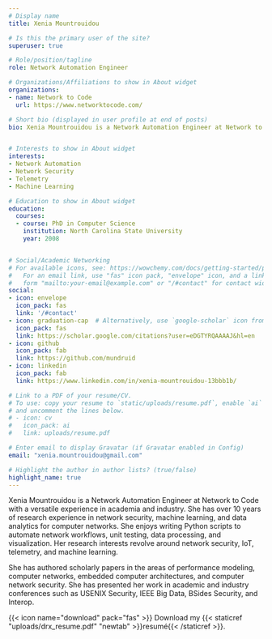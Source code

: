 ```yaml
---
# Display name
title: Xenia Mountrouidou 

# Is this the primary user of the site?
superuser: true

# Role/position/tagline
role: Network Automation Engineer

# Organizations/Affiliations to show in About widget
organizations:
- name: Network to Code
  url: https://www.networktocode.com/

# Short bio (displayed in user profile at end of posts)
bio: Xenia Mountrouidou is a Network Automation Engineer at Network to Code with a versatile experience in academia and industry. She has over 10 years of research experience in network security, machine learning, and data analytics for computer networks. She enjoys writing Python scripts to automate network workflows, unit testing, data processing, and visualization. Her research interests revolve around network security, IoT, telemetry, and machine learning. 


# Interests to show in About widget
interests:
- Network Automation
- Network Security
- Telemetry
- Machine Learning

# Education to show in About widget
education:
  courses:
  - course: PhD in Computer Science
    institution: North Carolina State University
    year: 2008


# Social/Academic Networking
# For available icons, see: https://wowchemy.com/docs/getting-started/page-builder/#icons
#   For an email link, use "fas" icon pack, "envelope" icon, and a link in the
#   form "mailto:your-email@example.com" or "/#contact" for contact widget.
social:
- icon: envelope
  icon_pack: fas
  link: '/#contact'
- icon: graduation-cap  # Alternatively, use `google-scholar` icon from `ai` icon pack
  icon_pack: fas
  link: https://scholar.google.com/citations?user=eDGTYRQAAAAJ&hl=en
- icon: github
  icon_pack: fab
  link: https://github.com/mundruid
- icon: linkedin
  icon_pack: fab
  link: https://www.linkedin.com/in/xenia-mountrouidou-13bbb1b/

# Link to a PDF of your resume/CV.
# To use: copy your resume to `static/uploads/resume.pdf`, enable `ai` icons in `params.toml`, 
# and uncomment the lines below.
# - icon: cv
#   icon_pack: ai
#   link: uploads/resume.pdf

# Enter email to display Gravatar (if Gravatar enabled in Config)
email: "xenia.mountrouidou@gmail.com"

# Highlight the author in author lists? (true/false)
highlight_name: true
---
```


Xenia Mountrouidou is a Network Automation Engineer at Network to Code with a versatile experience in academia and industry. She has over 10 years of research experience in network security, machine learning, and data analytics for computer networks. She enjoys writing Python scripts to automate network workflows, unit testing, data processing, and visualization. Her research interests revolve around network security, IoT, telemetry, and machine learning.

She has authored scholarly papers in the areas of performance modeling, computer networks, embedded computer architectures, and computer network security. She has presented her work in academic and industry conferences such as USENIX Security, IEEE Big Data, BSides Security, and Interop.

{{< icon name="download" pack="fas" >}} Download my {{< staticref "uploads/drx_resume.pdf" "newtab" >}}resumé{{< /staticref >}}.
